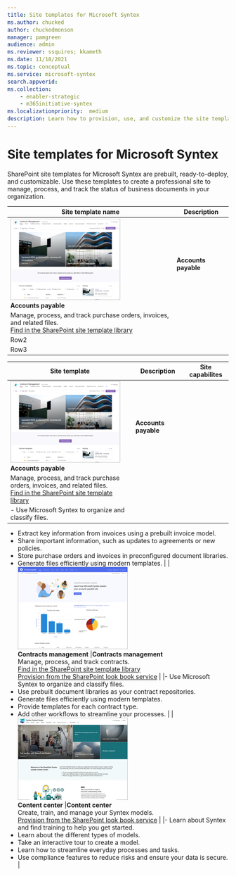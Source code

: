 ```yaml
---
title: Site templates for Microsoft Syntex
ms.author: chucked
author: chuckedmonson
manager: pamgreen
audience: admin
ms.reviewer: ssquires; kkameth
ms.date: 11/18/2021
ms.topic: conceptual
ms.service: microsoft-syntex
search.appverid: 
ms.collection: 
    - enabler-strategic
    - m365initiative-syntex
ms.localizationpriority:  medium
description: Learn how to provision, use, and customize the site templates for Microsoft Syntex.
---
```


# Site templates for Microsoft Syntex

SharePoint site templates for Microsoft Syntex are prebuilt, ready-to-deploy, and customizable. Use these templates to create a professional site to manage, process, and track the status of business documents in your organization.


|Site template name |Description  |
|---------|---------|
|![Thumbnail image for the accounts payable site template.](../media/content-understanding/site-template-accounts-payable-thumbnail.png)<br>**Accounts payable**      |**Accounts payable**<br>
Manage, process, and track purchase orders, invoices, and related files. <br>[Find in the SharePoint site template library](https://support.microsoft.com/en-us/office/80820115-c700-4a62-bb59-69b33c8e3b4f)         |
|Row2     |         |
|Row3     |         |




|Site template  |Description  |Site capabilites  |
|---------|---------|---------|
|![Thumbnail image for the accounts payable site template.](../media/content-understanding/site-template-accounts-payable-thumbnail.png)<br>**Accounts payable**    | **Accounts payable**<br>
Manage, process, and track purchase orders, invoices, and related files. <br>[Find in the SharePoint site template library](https://support.microsoft.com/en-us/office/80820115-c700-4a62-bb59-69b33c8e3b4f)   |
|- Use Microsoft Syntex to organize and classify files.<br>
- Extract key information from invoices using a prebuilt invoice model.<br>
- Share important information, such as updates to agreements or new policies.<br>
- Store purchase orders and invoices in preconfigured document libraries.<br>
- Generate files efficiently using modern templates.         |
|![Thumbnail image for the contracts management site template.](../media/content-understanding/site-template-contracts-management-thumbnail.png)<br> **Contracts management**    |**Contracts management**<br> Manage, process, and track contracts. <br>[Find in the SharePoint site template library](https://support.microsoft.com/en-us/office/80820115-c700-4a62-bb59-69b33c8e3b4f) <br> [Provision from the SharePoint look book service](use-contracts-management-site.md)   |
|- Use Microsoft Syntex to organize and classify files.<br>
- Use prebuilt document libraries as your contract repositories.<br>
- Generate files efficiently using modern templates.<br>
- Provide templates for each contract type.
- Add other workflows to streamline your processes.         |
|![Thumbnail image for the content center site template.](../media/content-understanding/site-template-content-center-thumbnail.png)<br> **Content center**   |**Content center**<br> Create, train, and manage your Syntex models. <br> [Provision from the SharePoint look book service](use-content-center-site.md)   |
|- Learn about Syntex and find training to help you get started.<br> 
- Learn about the different types of models.<br>
- Take an interactive tour to create a model.<br>
- Learn how to streamline everyday processes and tasks.<br>
- Use compliance features to reduce risks and ensure your data is secure.  |


